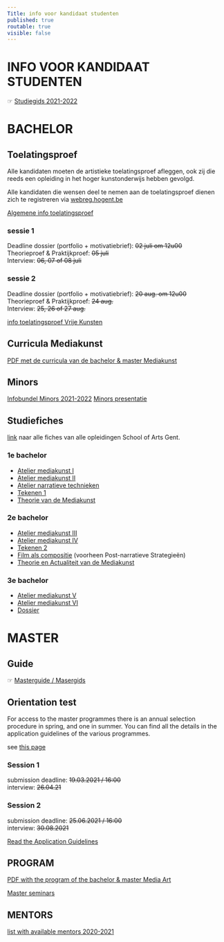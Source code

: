 ```yaml
---
Title: info voor kandidaat studenten
published: true
routable: true
visible: false
---
```

# INFO VOOR KANDIDAAT STUDENTEN
☞ [Studiegids 2021-2022](https://issuu.com/schoolofartsgent/docs/2122_studiewijzer)

# BACHELOR

## Toelatingsproef
Alle kandidaten moeten de artistieke toelatingsproef afleggen, ook zij die reeds een opleiding in het hoger kunstonderwijs hebben gevolgd.

Alle kandidaten die wensen deel te nemen aan de toelatingsproef dienen zich te registreren via [webreg.hogent.be](https://webreg.hogent.be/)

[Algemene info toelatingsproef](https://schoolofartsgent.be/2021/onderwijs/toelatings-en-orienteringsproeven/)

### sessie 1
Deadline dossier (portfolio + motivatiebrief): ~~02 juli om 12u00~~    
Theorieproef & Praktijkproef: ~~05 juli~~    
Interview: ~~06, 07 of 08 juli~~

### sessie 2
Deadline dossier (portfolio + motivatiebrief): ~~20 aug. om 12u00~~    
Theorieproef & Praktijkproef: ~~24 aug.~~    
Interview: ~~25, 26 of 27 aug.~~

[info toelatingsproef Vrije Kunsten](https://schoolofartsgent.be/2021/onderwijs/toelatings-en-orienteringsproeven/academische-bachelor/beeldende-kunsten/vrije-kunsten/)

## Curricula Mediakunst
[PDF met de curricula van de bachelor & master Mediakunst](http://docs.schoolofarts.be/documenten/Curricula%20beeldende%20kunsten/mediakunst.pdf)

## Minors
[Infobundel Minors 2021-2022](http://www.docs.schoolofarts.be/documenten/Minors%20en%20keuzevakken/Informatiebundel%20Minors%202021-2022.doc)
[Minors presentatie](http://www.docs.schoolofarts.be/documenten/Minors%20en%20keuzevakken/Infosessie%20minor%20keuzepakket%202021-2022_met%20audio.pptx)

## Studiefiches
[link](https://www.hogent.be/studiefiches/) naar alle fiches van alle opleidingen School of Arts Gent.

###  1e bachelor
* [Atelier mediakunst I](https://bamaflexweb.hogent.be/BMFUIDetailxOLOD.aspx?a=128852&b=5&c=1)
* [Atelier mediakunst II](https://bamaflexweb.hogent.be/BMFUIDetailxOLOD.aspx?a=128853&b=5&c=1)
* [Atelier narratieve technieken](https://bamaflexweb.hogent.be/BMFUIDetailxOLOD.aspx?a=128680&b=5&c=1)
* [Tekenen 1](https://bamaflexweb.hogent.be/BMFUIDetailxOLOD.aspx?a=128834&b=5&c=1)
* [Theorie van de Mediakunst](https://bamaflexweb.hogent.be/BMFUIDetailxOLOD.aspx?a=128740&b=5&c=1)

### 2e bachelor
* [Atelier mediakunst III](https://bamaflexweb.hogent.be/BMFUIDetailxOLOD.aspx?a=128854&b=5&c=1)
* [Atelier mediakunst IV](https://bamaflexweb.hogent.be/BMFUIDetailxOLOD.aspx?a=128855&b=5&c=1)
* [Tekenen 2](https://bamaflexweb.hogent.be/BMFUIDetailxOLOD.aspx?a=128835&b=5&c=1)
* [Film als compositie](https://bamaflexweb.hogent.be/BMFUIDetailxOLOD.aspx?a=140689&b=5&c=1) (voorheen Post-narratieve Strategieën)
* [Theorie en Actualiteit van de Mediakunst](https://bamaflexweb.hogent.be/BMFUIDetailxOLOD.aspx?a=128738&b=5&c=1)

### 3e bachelor
* [Atelier mediakunst V](https://bamaflexweb.hogent.be/BMFUIDetailxOLOD.aspx?a=128850&b=5&c=1)
* [Atelier mediakunst VI](https://bamaflexweb.hogent.be/BMFUIDetailxOLOD.aspx?a=128851&b=5&c=1)
* [Dossier](https://bamaflexweb.hogent.be/BMFUIDetailxOLOD.aspx?a=128709&b=5&c=1)


# MASTER

## Guide
☞ [Masterguide / Masergids](http://www.docs.schoolofarts.be/documenten/Master/Mastergids%202122.pdf)

## Orientation test
For access to the master programmes there is an annual selection procedure in spring, and one in summer. You can find all the details in the application guidelines of the various programmes.

see [this page](https://schoolofartsgent.be/2021/onderwijs/toelatings-en-orienteringsproeven/master/?lang=en)

### Session 1
submission deadline: ~~19.03.2021 / 16:00~~    
interview: ~~26.04.21~~

### Session 2
submission deadline: ~~25.06.2021 / 16:00~~    
interview: ~~30.08.2021~~

[Read the Application Guidelines](http://docs.schoolofarts.be/documenten/INFO%20EN%20HANDLEIDINGEN/Admission_procedures_masters/AGL_VAVD.pdf)

## PROGRAM
[PDF with the program of the bachelor & master Media Art](http://docs.schoolofarts.be/documenten/Curricula%20beeldende%20kunsten/mediakunst.pdf)

[Master seminars](https://schoolofartsgent.be/assets/files/paginas/files/DOC_SeminariesMaster2021.pdf)

## MENTORS
[list with available mentors 2020-2021](http://www.docs.schoolofarts.be/documenten/Master/Mentoren20202021.pdf)
